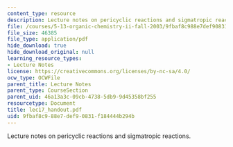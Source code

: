 ```yaml
---
content_type: resource
description: Lecture notes on pericyclic reactions and sigmatropic reactions.
file: /courses/5-13-organic-chemistry-ii-fall-2003/9fbaf8c988e7def90831f184444b294b_lec17_handout.pdf
file_size: 46385
file_type: application/pdf
hide_download: true
hide_download_original: null
learning_resource_types:
- Lecture Notes
license: https://creativecommons.org/licenses/by-nc-sa/4.0/
ocw_type: OCWFile
parent_title: Lecture Notes
parent_type: CourseSection
parent_uid: 46a13a3c-09cb-4738-5db9-9d45358bf255
resourcetype: Document
title: lec17_handout.pdf
uid: 9fbaf8c9-88e7-def9-0831-f184444b294b
---
```

Lecture notes on pericyclic reactions and sigmatropic reactions.